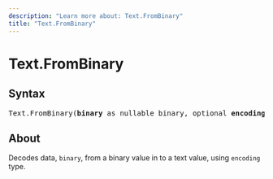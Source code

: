 ```yaml
---
description: "Learn more about: Text.FromBinary"
title: "Text.FromBinary"
---
```

# Text.FromBinary

## Syntax

<pre>
Text.FromBinary(<b>binary</b> as nullable binary, optional <b>encoding</b> as nullable number) as nullable text
</pre>

## About

Decodes data, `binary`, from a binary value in to a text value, using `encoding` type.
